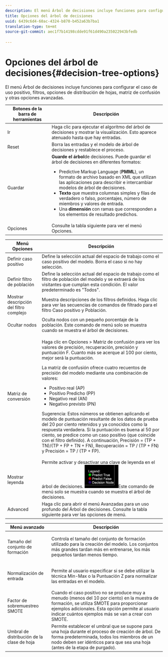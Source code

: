 ```yaml
---
description: El menú Árbol de decisiones incluye funciones para configurar el caso de uso positivo, filtros, opciones de distribución de hojas, matriz de confusión y otras opciones avanzadas.
title: Opciones del árbol de decisiones
uuid: 6439c6d4-60ac-4324-b870-b452a63b7ba1
translation-type: tm+mt
source-git-commit: aec1f7b14198cdde91f61d490a235022943bfedb

---
```



# Opciones del árbol de decisiones{#decision-tree-options}

El menú Árbol de decisiones incluye funciones para configurar el caso de uso positivo, filtros, opciones de distribución de hojas, matriz de confusión y otras opciones avanzadas.

<table id="table_0CBCCB0856E2469EBE8846B413CAB114"> 
 <thead> 
  <tr> 
   <th colname="col1" class="entry"> Botones de la barra de herramientas </th> 
   <th colname="col2" class="entry"> Descripción </th> 
  </tr>
 </thead>
 <tbody> 
  <tr> 
   <td colname="col1"> Ir </td> 
   <td colname="col2"> Haga clic para ejecutar el algoritmo del árbol de decisiones y mostrar la visualización. Esto aparece atenuado hasta que hay entradas. </td> 
  </tr> 
  <tr> 
   <td colname="col1"> Reset </td> 
   <td colname="col2"> Borra las entradas y el modelo de árbol de decisiones y restablece el proceso. </td> 
  </tr> 
  <tr> 
   <td colname="col1"> Guardar </td> 
   <td colname="col2"><b>Guarde el árbol</b>de decisiones. Puede guardar el árbol de decisiones en diferentes formatos: 
    <ul id="ul_F7C7836C06D64912893113E8EEA05704"> 
     <li id="li_D2D8451A679243F1BC67C3B80CA5F83F">Predictive Markup Language (<b>PMML</b>), un formato de archivo basado en XML que utilizan las aplicaciones para describir e intercambiar modelos de árbol de decisiones. </li> 
     <li id="li_88C4B3E050CA4EFC9B7FA8BD446A9C55"><b>Texto</b> que muestra columnas simples y filas de verdadero o falso, porcentajes, número de miembros y valores de entrada. </li> 
     <li id="li_3F871B88F3FA41E9B95EFF5A181E3D57">Una <b>dimensión</b> con ramas que corresponden a los elementos de resultado predichos. </li> 
    </ul> </td> 
  </tr> 
  <tr> 
   <td colname="col1"> Opciones </td> 
   <td colname="col2"> Consulte la tabla siguiente para ver el menú Opciones. </td> 
  </tr> 
 </tbody> 
</table>

<table id="table_24D84440D0354C70928E8927624DB255"> 
 <thead> 
  <tr> 
   <th colname="col1" class="entry"> Menú Opciones </th> 
   <th colname="col2" class="entry"> Descripción </th> 
  </tr>
 </thead>
 <tbody> 
  <tr> 
   <td colname="col1"> Definir caso positivo </td> 
   <td colname="col2"> Define la selección actual del espacio de trabajo como el caso positivo del modelo. Borra el caso si no hay selección. </td> 
  </tr> 
  <tr> 
   <td colname="col1"> Definir filtro de población </td> 
   <td colname="col2"> Define la selección actual del espacio de trabajo como el filtro de población del modelo y se extraerá de los visitantes que cumplan esta condición. El valor predeterminado es "Todos". </td> 
  </tr> 
  <tr> 
   <td colname="col1"> Mostrar descripción del filtro complejo </td> 
   <td colname="col2"> Muestra descripciones de los filtros definidos. Haga clic para ver las secuencias de comandos de filtrado para el filtro Caso positivo y Población. </td> 
  </tr> 
  <tr> 
   <td colname="col1"> Ocultar nodos </td> 
   <td colname="col2"> Oculta nodos con un pequeño porcentaje de la población. Este comando de menú solo se muestra cuando se muestra el árbol de decisiones. </td> 
  </tr> 
  <tr> 
   <td colname="col1"> Matriz de conversión </td> 
   <td colname="col2"> <p>Haga clic en <span class="uicontrol"> Opciones</span> &gt; <span class="uicontrol"> Matriz</span> de confusión para ver los valores de precisión, recuperación, precisión y puntuación F. Cuanto más se acerque al 100 por ciento, mejor será la puntuación. </p> <p>La matriz de confusión ofrece cuatro recuentos de precisión del modelo mediante una combinación de valores: 
     <ul id="ul_D9D512F5D74B44BDBD27B1912DF4CB02"> 
      <li id="li_28C541DF1CB543FEAF2D13C2F329DB52">Positivo real (AP) </li> 
      <li id="li_56233006A1544D95A72CE096CA55C1E6">Positivo Predicho (PP) </li> 
      <li id="li_375FB2D6A0A3418A9AD377C9EBB65386">Negativo real (AN) </li> 
      <li id="li_07A5D23A36BA4D448C25C1414836EB8E">Negativo previsto (PN) </li> 
     </ul> </p> <p>Sugerencia:  Estos números se obtienen aplicando el modelo de puntuación resultante de los datos de prueba del 20 por ciento retenidos y ya conocidos como la respuesta verdadera. Si la puntuación es buena al 50 por ciento, se predice como un caso positivo (que coincide con el filtro definido). A continuación, Precisión = (TP + TN)/(TP + FP + TN + FN), Recuperación = TP / (TP + FN) y Precisión = TP / (TP + FP). </p> </td> 
  </tr> 
  <tr> 
   <td colname="col1"> Mostrar leyenda </td> 
   <td colname="col2">Permite activar y desactivar una clave de leyenda en el árbol de decisiones. <img placement="break" id="image_D5B9415A48C04619955BD96970F720A1" src="assets/decison_tree_legend.png" />Este comando de menú solo se muestra cuando se muestra el árbol de decisiones. </td> 
  </tr> 
  <tr> 
   <td colname="col1"> Advanced </td> 
   <td colname="col2"> Haga clic para abrir el menú Avanzadas para un uso profundo del Árbol de decisiones. Consulte la tabla siguiente para ver las opciones de menú. </td> 
  </tr> 
 </tbody> 
</table>

<table id="table_91E4A74BFB224ABD889147324AC2910F"> 
 <thead> 
  <tr> 
   <th colname="col1" class="entry"> Menú avanzado </th> 
   <th colname="col2" class="entry"> Descripción </th> 
  </tr>
 </thead>
 <tbody> 
  <tr> 
   <td colname="col1"> Tamaño del conjunto de formación </td> 
   <td colname="col2"> <p>Controla el tamaño del conjunto de formación utilizado para la creación del modelo. Los conjuntos más grandes tardan más en entrenarse, los más pequeños tardan menos tiempo. </p> </td> 
  </tr> 
  <tr> 
   <td colname="col1"> Normalización de entrada </td> 
   <td colname="col2"> <p> Permite al usuario especificar si se debe utilizar la técnica Min-Max o la Puntuación Z para normalizar las entradas en el modelo. </p> </td> 
  </tr> 
  <tr> 
   <td colname="col1"> Factor de sobremuestreo SMOTE </td> 
   <td colname="col2"> Cuando el caso positivo no se produce muy a menudo (menos del 10 por ciento) en la muestra de formación, se utiliza SMOTE para proporcionar ejemplos adicionales. Esta opción permite al usuario indicar cuántos ejemplos más se van a crear con SMOTE. </td> 
  </tr> 
  <tr> 
   <td colname="col1"> Umbral de distribución de la clase de hoja </td> 
   <td colname="col2"> Permite establecer el umbral que se supone para una hoja durante el proceso de creación de árbol. De forma predeterminada, todos los miembros de un nodo deben ser idénticos para que sea una hoja (antes de la etapa de purgado). </td> 
  </tr> 
 </tbody> 
</table>

